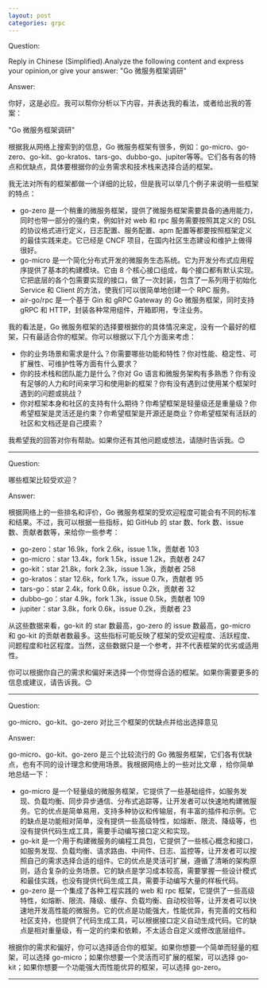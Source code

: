 ```yaml
---
layout: post
categories: grpc
---
```

Question:

Reply in Chinese (Simplified).Analyze the following content and express your opinion,or give your answer:
"Go 微服务框架调研"

Answer:

你好，这是必应。我可以帮你分析以下内容，并表达我的看法，或者给出我的答案：

"Go 微服务框架调研"

根据我从网络上搜索到的信息，Go 微服务框架有很多，例如：go-micro、go-zero、go-kit、go-kratos、tars-go、dubbo-go、jupiter等等。它们各有各的特点和优缺点，具体要根据你的业务需求和技术栈来选择合适的框架。

我无法对所有的框架都做一个详细的比较，但是我可以举几个例子来说明一些框架的特点：

- go-zero 是一个稍重的微服务框架，提供了微服务框架需要具备的通用能力，同时也带一部分的强约束，例如针对 web 和 rpc 服务需要按照其定义的 DSL 的协议格式进行定义，日志配置、服务配置、apm 配置等都要按照框架定义的最佳实践来走。它已经是 CNCF 项目，在国内社区生态建设和维护上做得很好。
- go-micro 是一个简化分布式开发的微服务生态系统。它为开发分布式应用程序提供了基本的构建模块。它由 8 个核心接口组成，每个接口都有默认实现。它把底层的各个包需要实现的接口，做了一次封装，包含了一系列用于初始化 Service 和 Client 的方法，使我们可以很简单地创建一个 RPC 服务。
- air-go/rpc 是一个基于 Gin 和 gRPC Gateway 的 Go 微服务框架，同时支持 gRPC 和 HTTP，封装各种常用组件，开箱即用，专注业务。

我的看法是，Go 微服务框架的选择要根据你的具体情况来定，没有一个最好的框架，只有最适合你的框架。你可以根据以下几个方面来考虑：

- 你的业务场景和需求是什么？你需要哪些功能和特性？你对性能、稳定性、可扩展性、可维护性等方面有什么要求？
- 你的技术栈和团队能力是什么？你对 Go 语言和微服务架构有多熟悉？你有没有足够的人力和时间来学习和使用新的框架？你有没有遇到过使用某个框架时遇到的问题或挑战？
- 你对框架本身和社区的支持有什么期待？你希望框架是轻量级还是重量级？你希望框架是灵活还是约束？你希望框架是开源还是商业？你希望框架有活跃的社区和文档还是自己摸索？

我希望我的回答对你有帮助。如果你还有其他问题或想法，请随时告诉我。😊


<hr/>

Question:

哪些框架比较受欢迎？

Answer:

根据网络上的一些排名和评价，Go 微服务框架的受欢迎程度可能会有不同的标准和结果。不过，我可以根据一些指标，如 GitHub 的 star 数、fork 数、issue 数、贡献者数等，来给你一些参考：

- go-zero：star 16.9k，fork 2.6k，issue 1.1k，贡献者 103
- go-micro：star 13.4k，fork 1.5k，issue 1.2k，贡献者 247
- go-kit：star 21.8k，fork 2.3k，issue 1.3k，贡献者 258
- go-kratos：star 12.6k，fork 1.7k，issue 0.7k，贡献者 95
- tars-go：star 2.4k，fork 0.6k，issue 0.2k，贡献者 32
- dubbo-go：star 4.9k，fork 1.3k，issue 0.5k，贡献者 109
- jupiter：star 3.8k，fork 0.6k，issue 0.2k，贡献者 23

从这些数据来看，go-kit 的 star 数最高，go-zero 的 issue 数最高，go-micro 和 go-kit 的贡献者数最多。这些指标可能反映了框架的受欢迎程度、活跃程度、问题程度和社区程度。当然，这些数据只是一个参考，并不代表框架的优劣或适用性。

你可以根据你自己的需求和偏好来选择一个你觉得合适的框架。如果你需要更多的信息或建议，请告诉我。😊


<hr/>

Question:

go-micro、go-kit、go-zero 对比三个框架的优缺点并给出选择意见

Answer:

go-micro、go-kit、go-zero 是三个比较流行的 Go 微服务框架，它们各有优缺点，也有不同的设计理念和使用场景。我根据网络上的一些对比文章   ，给你简单地总结一下：

- go-micro 是一个轻量级的微服务框架，它提供了一些基础组件，如服务发现、负载均衡、同步异步通信、分布式追踪等，让开发者可以快速地构建微服务。它的优点是简单易用，支持多种协议和传输层，有丰富的插件和示例。它的缺点是功能相对简单，没有提供一些高级特性，如熔断、限流、降级等，也没有提供代码生成工具，需要手动编写接口定义和实现。
- go-kit 是一个用于构建微服务的编程工具包，它提供了一些核心概念和接口，如服务发现、负载均衡、请求路由、中间件、日志、监控等，让开发者可以按照自己的需求选择合适的组件。它的优点是灵活可扩展，遵循了清晰的架构原则，适合复杂的业务场景。它的缺点是学习成本较高，需要掌握一些设计模式和最佳实践，也没有提供代码生成工具，需要手动编写大量的样板代码。
- go-zero 是一个集成了各种工程实践的 web 和 rpc 框架，它提供了一些高级特性，如熔断、限流、降级、缓存、负载均衡、自动校验等，让开发者可以快速地开发高性能的微服务。它的优点是功能强大，性能优异，有完善的文档和社区支持，也提供了代码生成工具，可以根据接口定义自动生成代码。它的缺点是相对重量级，有一定的约束和依赖，不太适合自定义或修改底层组件。

根据你的需求和偏好，你可以选择适合你的框架。如果你想要一个简单而轻量的框架，可以选择 go-micro；如果你想要一个灵活而可扩展的框架，可以选择 go-kit；如果你想要一个功能强大而性能优异的框架，可以选择 go-zero。


<hr/>

